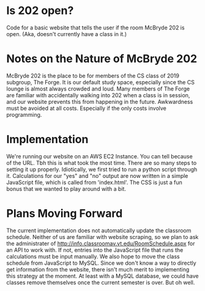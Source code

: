 # Is 202 open?
Code for a basic website that tells the user if the room McBryde 202 is open.
(Aka, doesn't currently have a class in it.)

# Notes on the Nature of McBryde 202
McBryde 202 is the place to be for members of the CS class of 2019 subgroup, The Forge. It is our default study space, especially since the CS lounge is almost always crowded and loud. Many members of The Forge are familiar with accidentally walking into 202 when a class is in session, and our website prevents this from happening in the future. Awkwardness must be avoided at all costs. Especially if the only costs involve programming.

# Implementation
We're running our website on an AWS EC2 Instance. You can tell because of the URL. Tbh this is what took the most time. There are so many steps to setting it up properly. Idiotically, we first tried to run a python script through it. Calculations for our "yes" and "no" output are now written in a simple JavaScript file, which is called from 'index.html'. The CSS is just a fun bonus that we wanted to play around with a bit.

# Plans Moving Forward
The current implementation does not automatically update the classroom schedule. Neither of us are familiar with website scraping, so we plan to ask the administrater of http://info.classroomav.vt.edu/RoomSchedule.aspx for an API to work with. If not, entries into the JavaScript file that runs the calculations must be input manually. We also hope to move the class schedule from JavaScript to MySQL. Since we don't know a way to directly get information from the website, there isn't much merit to implementing this strategy at the moment. At least with a MySQL database, we could have classes remove themselves once the current semester is over. But oh well.
